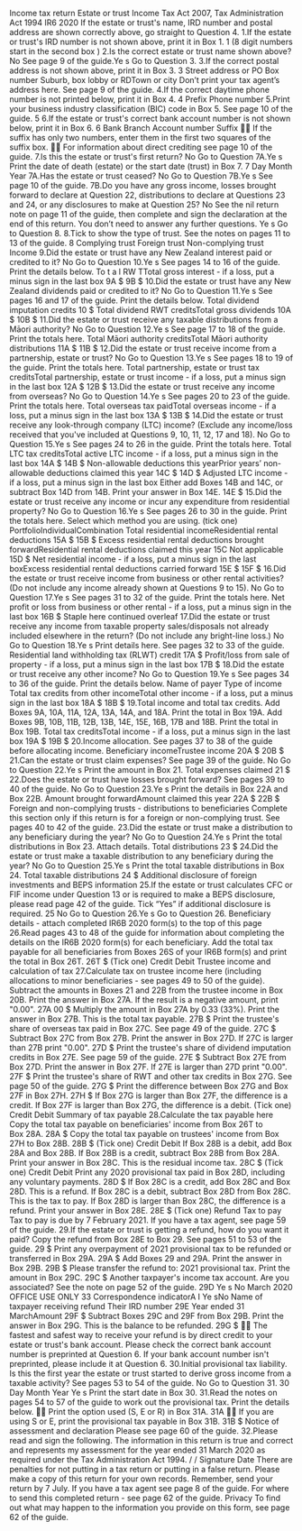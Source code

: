 Income tax return Estate or trust Income Tax Act 2007, Tax Administration Act 1994 IR6 2020 If the estate or trust's name, IRD number and postal address are shown correctly above, go straight to Question 4. 1.If the estate or trust's IRD number is not shown above, print it in Box 1. 1 (8 digit numbers start in the second box ) 2.Is the correct estate or trust name shown above? No See page 9 of the guide.Ye s Go to Question 3. 3.If the correct postal address is not shown above, print it in Box 3. 3 Street address or PO Box number Suburb, box lobby or RDTown or city Don’t print your tax agent’s address here. See page 9 of the guide. 4.If the correct daytime phone number is not printed below, print it in Box 4. 4 Prefix Phone number 5.Print your business industry classification (BIC) code in Box 5. See page 10 of the guide. 5 6.If the estate or trust's correct bank account number is not shown below, print it in Box 6. 6 Bank Branch Account number Suffix  If the suffix has only two numbers, enter them in the first two squares of the suffix box.  For information about direct crediting see page 10 of the guide. 7.Is this the estate or trust's first return? No Go to Question 7A.Ye s Print the date of death (estate) or the start date (trust) in Box 7. 7 Day Month Year 7A.Has the estate or trust ceased? No Go to Question 7B.Ye s See page 10 of the guide. 7B.Do you have any gross income, losses brought forward to declare at Question 22, distributions to declare at Questions 23 and 24, or any disclosures to make at Question 25? No See the nil return note on page 11 of the guide, then complete and sign the declaration at the end of this return. You don’t need to answer any further questions. Ye s Go to Question 8. 8.Tick to show the type of trust. See the notes on pages 11 to 13 of the guide. 8 Complying trust Foreign trust Non-complying trust Income 9.Did the estate or trust have any New Zealand interest paid or credited to it? No Go to Question 10.Ye s See pages 14 to 16 of the guide. Print the details below. To t a l RW TTotal gross interest - if a loss, put a minus sign in the last box 9A $ 9B $ 10.Did the estate or trust have any New Zealand dividends paid or credited to it? No Go to Question 11.Ye s See pages 16 and 17 of the guide. Print the details below. Total dividend imputation credits 10 $ Total dividend RWT creditsTotal gross dividends 10A $ 10B $ 11.Did the estate or trust receive any taxable distributions from a Māori authority? No Go to Question 12.Ye s See page 17 to 18 of the guide. Print the totals here. Total Māori authority creditsTotal Māori authority distributions 11A $ 11B $ 12.Did the estate or trust receive income from a partnership, estate or trust? No Go to Question 13.Ye s See pages 18 to 19 of the guide. Print the totals here. Total partnership, estate or trust tax creditsTotal partnership, estate or trust income - if a loss, put a minus sign in the last box 12A $ 12B $ 13.Did the estate or trust receive any income from overseas? No Go to Question 14.Ye s See pages 20 to 23 of the guide. Print the totals here. Total overseas tax paidTotal overseas income - if a loss, put a minus sign in the last box 13A $ 13B $ 14.Did the estate or trust receive any look-through company (LTC) income? (Exclude any income/loss received that you've included at Questions 9, 10, 11, 12, 17 and 18). No Go to Question 15.Ye s See pages 24 to 26 in the guide. Print the totals here. Total LTC tax creditsTotal active LTC income - if a loss, put a minus sign in the last box 14A $ 14B $ Non-allowable deductions this yearPrior years’ non-allowable deductions claimed this year 14C $ 14D $ Adjusted LTC income - if a loss, put a minus sign in the last box Either add Boxes 14B and 14C, or subtract Box 14D from 14B. Print your answer in Box 14E. 14E $ 15.Did the estate or trust receive any income or incur any expenditure from residential property? No Go to Question 16.Ye s See pages 26 to 30 in the guide. Print the totals here. Select which method you are using. (tick one) PortfolioIndividualCombination Total residential incomeResidential rental deductions 15A $ 15B $ Excess residential rental deductions brought forwardResidential rental deductions claimed this year 15C Not applicable 15D $ Net residential income - if a loss, put a minus sign in the last boxExcess residential rental deductions carried forward 15E $ 15F $ 16.Did the estate or trust receive income from business or other rental activities? (Do not include any income already shown at Questions 9 to 15). No Go to Question 17.Ye s See pages 31 to 32 of the guide. Print the totals here. Net profit or loss from business or other rental - if a loss, put a minus sign in the last box 16B $ Staple here continued overleaf 17.Did the estate or trust receive any income from taxable property sales/disposals not already included elsewhere in the return? (Do not include any bright-line loss.) No Go to Question 18.Ye s Print details here. See pages 32 to 33 of the guide. Residential land withholding tax (RLWT) credit 17A $ Profit/loss from sale of property - if a loss, put a minus sign in the last box 17B $ 18.Did the estate or trust receive any other income? No Go to Question 19.Ye s See pages 34 to 36 of the guide. Print the details below. Name of payer Type of income Total tax credits from other incomeTotal other income - if a loss, put a minus sign in the last box 18A $ 18B $ 19.Total income and total tax credits. Add Boxes 9A, 10A, 11A, 12A, 13A, 14A, and 18A. Print the total in Box 19A. Add Boxes 9B, 10B, 11B, 12B, 13B, 14E, 15E, 16B, 17B and 18B. Print the total in Box 19B. Total tax creditsTotal income - if a loss, put a minus sign in the last box 19A $ 19B $ 20.Income allocation. See pages 37 to 38 of the guide before allocating income. Beneficiary incomeTrustee income 20A $ 20B $ 21.Can the estate or trust claim expenses? See page 39 of the guide. No Go to Question 22.Ye s Print the amount in Box 21. Total expenses claimed 21 $ 22.Does the estate or trust have losses brought forward? See pages 39 to 40 of the guide. No Go to Question 23.Ye s Print the details in Box 22A and Box 22B. Amount brought forwardAmount claimed this year 22A $ 22B $ Foreign and non-complying trusts - distributions to beneficiaries Complete this section only if this return is for a foreign or non-complying trust. See pages 40 to 42 of the guide. 23.Did the estate or trust make a distribution to any beneficiary during the year? No Go to Question 24.Ye s Print the total distributions in Box 23. Attach details. Total distributions 23 $ 24.Did the estate or trust make a taxable distribution to any beneficiary during the year? No Go to Question 25.Ye s Print the total taxable distributions in Box 24. Total taxable distributions 24 $ Additional disclosure of foreign investments and BEPS information 25.If the estate or trust calculates CFC or FIF income under Question 13 or is required to make a BEPS disclosure, please read page 42 of the guide. Tick “Yes” if additional disclosure is required. 25 No Go to Question 26.Ye s Go to Question 26. Beneficiary details - attach completed IR6B 2020 form(s) to the top of this page 26.Read pages 43 to 48 of the guide for information about completing the details on the IR6B 2020 form(s) for each beneficiary. Add the total tax payable for all beneficiaries from Boxes 26S of your IR6B form(s) and print the total in Box 26T. 26T $ (Tick one) Credit Debit Trustee income and calculation of tax 27.Calculate tax on trustee income here (including allocations to minor beneficiaries - see pages 49 to 50 of the guide). Subtract the amounts in Boxes 21 and 22B from the trustee income in Box 20B. Print the answer in Box 27A. If the result is a negative amount, print "0.00". 27A 00 $ Multiply the amount in Box 27A by 0.33 (33%). Print the answer in Box 27B. This is the total tax payable. 27B $ Print the trustee's share of overseas tax paid in Box 27C. See page 49 of the guide. 27C $ Subtract Box 27C from Box 27B. Print the answer in Box 27D. If 27C is larger than 27B print "0.00". 27D $ Print the trustee's share of dividend imputation credits in Box 27E. See page 59 of the guide. 27E $ Subtract Box 27E from Box 27D. Print the answer in Box 27F. If 27E is larger than 27D print "0.00". 27F $ Print the trustee's share of RWT and other tax credits in Box 27G. See page 50 of the guide. 27G $ Print the difference between Box 27G and Box 27F in Box 27H. 27H $ If Box 27G is larger than Box 27F, the difference is a credit. If Box 27F is larger than Box 27G, the difference is a debit. (Tick one) Credit Debit Summary of tax payable 28.Calculate the tax payable here Copy the total tax payable on beneficiaries' income from Box 26T to Box 28A. 28A $ Copy the total tax payable on trustees' income from Box 27H to Box 28B. 28B $ (Tick one) Credit Debit If Box 28B is a debit, add Box 28A and Box 28B. If Box 28B is a credit, subtract Box 28B from Box 28A. Print your answer in Box 28C. This is the residual income tax. 28C $ (Tick one) Credit Debit Print any 2020 provisional tax paid in Box 28D, including any voluntary payments. 28D $ If Box 28C is a credit, add Box 28C and Box 28D. This is a refund. If Box 28C is a debit, subtract Box 28D from Box 28C. This is the tax to pay. If Box 28D is larger than Box 28C, the difference is a refund. Print your answer in Box 28E. 28E $ (Tick one) Refund Tax to pay Tax to pay is due by 7 February 2021. If you have a tax agent, see page 59 of the guide. 29.If the estate or trust is getting a refund, how do you want it paid? Copy the refund from Box 28E to Box 29. See pages 51 to 53 of the guide. 29 $ Print any overpayment of 2021 provisional tax to be refunded or transferred in Box 29A. 29A $ Add Boxes 29 and 29A. Print the answer in Box 29B. 29B $ Please transfer the refund to: 2021 provisional tax. Print the amount in Box 29C. 29C $ Another taxpayer's income tax account. Are you associated? See the note on page 52 of the guide. 29D Ye s No March 2020 OFFICE USE ONLY 33 Correspondence indicatorA I Ye sNo Name of taxpayer receiving refund Their IRD number 29E Year ended 31 MarchAmount 29F $ Subtract Boxes 29C and 29F from Box 29B. Print the answer in Box 29G. This is the balance to be refunded. 29G $  The fastest and safest way to receive your refund is by direct credit to your estate or trust's bank account. Please check the correct bank account number is preprinted at Question 6. If your bank account number isn't preprinted, please include it at Question 6. 30.Initial provisional tax liability. Is this the first year the estate or trust started to derive gross income from a taxable activity? See pages 53 to 54 of the guide. No Go to Question 31. 30 Day Month Year Ye s Print the start date in Box 30. 31.Read the notes on pages 54 to 57 of the guide to work out the provisional tax. Print the details below.  Print the option used (S, E or R) in Box 31A. 31A  If you are using S or E, print the provisional tax payable in Box 31B. 31B $ Notice of assessment and declaration Please see page 60 of the guide. 32.Please read and sign the following. The information in this return is true and correct and represents my assessment for the year ended 31 March 2020 as required under the Tax Administration Act 1994. / / Signature Date There are penalties for not putting in a tax return or putting in a false return. Please make a copy of this return for your own records. Remember, send your return by 7 July. If you have a tax agent see page 8 of the guide. For where to send this completed return - see page 62 of the guide. Privacy To find out what may happen to the information you provide on this form, see page 62 of the guide.